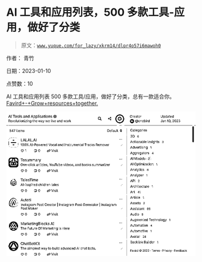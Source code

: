 # AI 工具和应用列表，500 多款工具-应用，做好了分类

> 原文：[`www.yuque.com/for_lazy/xkrm14/dlpr4o57i6mawoh0`](https://www.yuque.com/for_lazy/xkrm14/dlpr4o57i6mawoh0)



作者： 青竹 

日期：2023-01-10 

点赞数：10 

AI 工具和应用列表 500 多款工具/应用，做好了分类，总有一款适合你。 [Favird+-+Grow+resources+together.](https://favird.com/l/ai-tools-and-applications) 

![](img/0534c508181da816d086243b94083c4e.png) 

